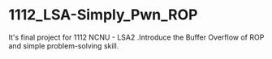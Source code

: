 # 1112_LSA-Simply_Pwn_ROP
It's final project for 1112 NCNU - LSA2 .Introduce the Buffer Overflow of ROP and simple problem-solving skill.
